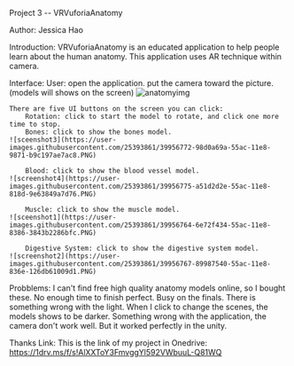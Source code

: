 Project 3 -- VRVuforiaAnatomy

Author: Jessica Hao

Introduction:
	VRVuforiaAnatomy is an educated application to help people learn about the human anatomy.
	This application uses AR technique within camera.

Interface:
	User:	open the application.
		put the camera toward the picture.
		(models will shows on the screen)
		![anatomyimg](https://user-images.githubusercontent.com/25393861/39956759-5a73e786-55ac-11e8-8d71-891c3b12d98c.jpg)

	There are five UI buttons on the screen you can click:
		Rotation: click to start the model to rotate, and click one more time to stop.
		Bones: click to show the bones model.
    ![sceenshot3](https://user-images.githubusercontent.com/25393861/39956772-98d0a69a-55ac-11e8-9871-b9c197ae7ac8.PNG)

		Blood: click to show the blood vessel model.
    ![screenshot4](https://user-images.githubusercontent.com/25393861/39956775-a51d2d2e-55ac-11e8-818d-9e63849a7d76.PNG)

		Muscle: click to show the muscle model.
    ![sceenshot1](https://user-images.githubusercontent.com/25393861/39956764-6e72f434-55ac-11e8-8386-3843b2286bfc.PNG)

		Digestive System: click to show the digestive system model.
    ![screenshot2](https://user-images.githubusercontent.com/25393861/39956767-89987540-55ac-11e8-836e-126db61009d1.PNG)



	
Probblems:
	I can't find free high quality anatomy models online, so I bought these.
	No enough time to finish perfect. Busy on the finals.
	There is something wrong with the light. When I click to change the scenes, the models shows to be darker.
	Something wrong with the application, the camera don't work well. But it worked perfectly in the unity.


Thanks
Link: 
	This is the link of my project in Onedrive:
	https://1drv.ms/f/s!AlXXToY3FmvggYl592VWbuuL-Q81WQ
